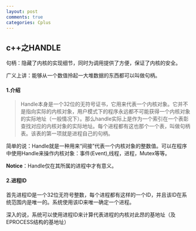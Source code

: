 ```yaml
---
layout: post
comments: true
categories: Cplus
---
```

## c++之HANDLE

句柄：隐藏了内核的实现细节，同时为调用提供了方便，保证了内核的安全。

广义上讲：能够从一个数值拎起一大堆数据的东西都可以叫做句柄。

#### 1.介绍

> Handle本身是一个32位的无符号证书，它用来代表一个内核对象。它并不是指向实际的内核对象，用户模式下的程序永远都不可能获得一个内核对象的实际地址（一般情况下）。那么handle实际上是作为一个索引在一个表彰查找对应的内核对象的实际地址。每个进程都有这也那个一个表，叫做句柄表。该表的第一项就是进程自己的句柄。

简单的说：Handle就是一种用来“间接”代表一个内核对象的整数值。可以在程序中使用Handle来操作内核对象：事件(Event),线程，进程，Mutex等等。

**Notice**：Handle仅在其所属的进程中才有意义。

#### 2.进程ID

首先进程ID是一个32位无符号整数，每个进程都有这样的一个ID，并且该ID在系统范围内是唯一的。系统使用该ID来唯一确定一个进程。

深入的说，系统可以使用进程ID来计算代表进程的内核对此昂的基地址（及EPROCESS结构的基地址）





















